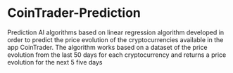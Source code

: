 # CoinTrader-Prediction
Prediction AI algorithms based on linear regression algorithm developed in order to predict the price evolution of the cryptocurrencies available in the app CoinTrader. The algorithm works based on a dataset of the price evolution from the last 50 days for each cryptocurrency and returns a price evolution for the next 5 five days
